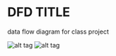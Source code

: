 # DFD TITLE

data flow diagram for class project

![alt tag](https://cloud.githubusercontent.com/assets/16803700/18236849/4b0ff0c8-72f0-11e6-9e3d-a8fbfb56f757.png)
![alt tag](https://www.lucidchart.com/invitations/accept/52b13cac-3e95-4179-a212-85ef125d5635)
